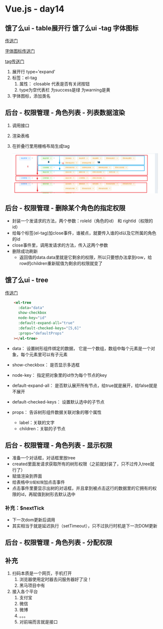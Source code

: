 

# Vue.js - day14



## 饿了么ui - table展开行 饿了么ui -tag 字体图标

[传送门](https://element.eleme.cn/#/zh-CN/component/table#zhan-kai-xing)

[字体图标传送门](https://element.eleme.cn/#/zh-CN/component/icon)

[tag传送门](https://element.eleme.cn/#/zh-CN/component/tag)

1. 展开行 type='expand'
2. 标签：el-tag 
   1. 属性： closable 代表是否有关闭按钮
   2. type为空代表栏 为success是绿  为warning是黄
3. 字体图标，添加类名

## 后台 - 权限管理 - 角色列表 - 列表数据渲染

1. 调用接口

2. 渲染表格

3. 在折叠行里用栅格布局生成tag

   ![1566180768300](assets\1566180768300.png)



## 后台 - 权限管理 - 删除某个角色的指定权限

- 封装一个发请求的方法，两个参数：roleId（角色的id） 和 rightId（权限的id）
- 给每个标签(el-tag)加close事件，谁被点，就要传入谁的id以及它所属的角色的id
- close事件里，调用发请求的方法，传入这两个参数
- 删除成功刷新
  - 返回值的data.data里就是它剩余的权限，所以只要想办法拿到row，给row的children重新赋值为剩余的权限就变了



## 饿了么ui - tree

[传送门](https://element.eleme.cn/#/zh-CN/component/tree)

```html
    <el-tree
      :data="data"
      show-checkbox
      node-key="id"
      :default-expand-all="true"
      :default-checked-keys="[5,6]"
      :props="defaultProps"
    ></el-tree>
```

- data： 设置树形组件绑定的数据， 它是一个数组，数组中每个元素是一个对象，每个元素里可以有子元素

- show-checkbox： 是否显示多选框

- node-key： 指定把对象里的id作为每个节点的key

- default-expand-all： 是否默认展开所有节点，给true就是展开，给false就是不展开

- default-checked-keys： 设置默认选中的子节点

- props： 告诉树形组件数据关联对象的哪个属性

  - label：关联的文字
  - children：关联的子节点

  

## 后台 - 权限管理 - 角色列表 - 显示权限

- 准备一个对话框，对话框里放tree
- created里面发请求获取所有的树形权限（之前就封装了，只不过传入tree就行了）
- 赋值渲染到界面
- 给表格中`分配权限`加点击事件
- 点击事件里要显示出树的对话框，并且拿到被点击这行的数据里的它拥有的权限的id，再赋值到树形去默认选中

### 补充：$nextTick

- 下一次dom更新后调用
- 其实相当于就是延迟执行（setTimeout），只不过执行时机是下一次DOM更新

## 后台 - 权限管理 - 角色列表 - 分配权限



## 补充

1. 扫码本质是一个网页，手机打开
   1. 浏览器使用定时器去问服务器好了没！
   2. 黑马项目中有
2. 接入各个平台
   1. 支付宝
   2. 微信
   3. 微博
   4. 。。。
   5. 对前端而言就是接口







